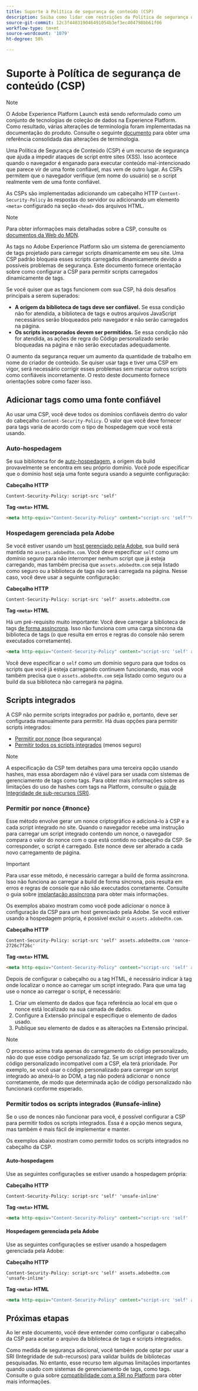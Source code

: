 ```yaml
---
title: Suporte à Política de segurança de conteúdo (CSP)
description: Saiba como lidar com restrições da Política de segurança de conteúdo (CSP) ao integrar seu site com tags no Adobe Experience Platform.
source-git-commit: 12c3f440319046491054b3ef3ec404798bb61f06
workflow-type: tm+mt
source-wordcount: '1079'
ht-degree: 58%

---
```


# Suporte à Política de segurança de conteúdo (CSP)

>[!NOTE]
>
>O Adobe Experience Platform Launch está sendo reformulado como um conjunto de tecnologias de coleção de dados na Experience Platform. Como resultado, várias alterações de terminologia foram implementadas na documentação do produto. Consulte o seguinte [documento](../../term-updates.md) para obter uma referência consolidada das alterações de terminologia.

Uma Política de Segurança de Conteúdo (CSP) é um recurso de segurança que ajuda a impedir ataques de script entre sites (XSS). Isso acontece quando o navegador é enganado para executar conteúdo mal-intencionado que parece vir de uma fonte confiável, mas vem de outro lugar. As CSPs permitem que o navegador verifique (em nome do usuário) se o script realmente vem de uma fonte confiável.

As CSPs são implementadas adicionando um cabeçalho HTTP `Content-Security-Policy` às respostas do servidor ou adicionando um elemento `<meta>` configurado na seção `<head>` dos arquivos HTML.

>[!NOTE]
>
> Para obter informações mais detalhadas sobre a CSP, consulte os [documentos da Web do MDN](https://developer.mozilla.org/pt/docs/Web/HTTP/CSP).

As tags no Adobe Experience Platform são um sistema de gerenciamento de tags projetado para carregar scripts dinamicamente em seu site. Uma CSP padrão bloqueia esses scripts carregados dinamicamente devido a possíveis problemas de segurança. Este documento fornece orientação sobre como configurar a CSP para permitir scripts carregados dinamicamente de tags.

Se você quiser que as tags funcionem com sua CSP, há dois desafios principais a serem superados:

* **A origem da biblioteca de tags deve ser confiável.** Se essa condição não for atendida, a biblioteca de tags e outros arquivos JavaScript necessários serão bloqueados pelo navegador e não serão carregados na página.
* **Os scripts incorporados devem ser permitidos.** Se essa condição não for atendida, as ações de regra do Código personalizado serão bloqueadas na página e não serão executadas adequadamente.

O aumento da segurança requer um aumento da quantidade de trabalho em nome do criador de conteúdo. Se quiser usar tags e tiver uma CSP em vigor, será necessário corrigir esses problemas sem marcar outros scripts como confiáveis incorretamente. O resto deste documento fornece orientações sobre como fazer isso.

## Adicionar tags como uma fonte confiável

Ao usar uma CSP, você deve todos os domínios confiáveis dentro do valor do cabeçalho `Content-Security-Policy`. O valor que você deve fornecer para tags varia de acordo com o tipo de hospedagem que você está usando.

### Auto-hospedagem

Se sua biblioteca for de [auto-hospedagem](../publishing/hosts/self-hosting-libraries.md), a origem da build provavelmente se encontra em seu próprio domínio. Você pode especificar que o domínio host seja uma fonte segura usando a seguinte configuração:

**Cabeçalho HTTP**

```http
Content-Security-Policy: script-src 'self'
```

**Tag `<meta>` HTML**

```html
<meta http-equiv="Content-Security-Policy" content="script-src 'self'">
```

### Hospedagem gerenciada pela Adobe

Se você estiver usando um [host gerenciado pela Adobe](../publishing/hosts/managed-by-adobe-host.md), sua build será mantida no `assets.adobedtm.com`. Você deve especificar `self` como um domínio seguro para não interromper nenhum script que já esteja carregando, mas também precisa que `assets.adobedtm.com` seja listado como seguro ou a biblioteca de tags não será carregada na página. Nesse caso, você deve usar a seguinte configuração:

**Cabeçalho HTTP**

```http
Content-Security-Policy: script-src 'self' assets.adobedtm.com
```

**Tag `<meta>` HTML**


Há um pré-requisito muito importante: Você deve carregar a biblioteca de tags [de forma assíncrona](./asynchronous-deployment.md). Isso não funciona com uma carga síncrona da biblioteca de tags (o que resulta em erros e regras do console não serem executados corretamente).

```html
<meta http-equiv="Content-Security-Policy" content="script-src 'self' assets.adobedtm.com">
```

Você deve especificar o `self` como um domínio seguro para que todos os scripts que você já esteja carregando continuem funcionando, mas você também precisa que o `assets.adobedtm.com` seja listado como seguro ou a build da sua biblioteca não carregará na página.

## Scripts integrados

A CSP não permite scripts integrados por padrão e, portanto, deve ser configurada manualmente para permitir. Há duas opções para permitir scripts integrados:

* [Permitir por nonce](#nonce) (boa segurança)
* [Permitir todos os scripts integrados](#unsafe-inline) (menos seguro)

>[!NOTE]
>
>A especificação da CSP tem detalhes para uma terceira opção usando hashes, mas essa abordagem não é viável para ser usada com sistemas de gerenciamento de tags como tags. Para obter mais informações sobre as limitações do uso de hashes com tags na Platform, consulte o [guia de Integridade de sub-recursos (SRI)](./sri.md).

### Permitir por nonce {#nonce}

Esse método envolve gerar um nonce criptográfico e adicioná-lo à CSP e a cada script integrado no site. Quando o navegador recebe uma instrução para carregar um script integrado contendo um nonce, o navegador compara o valor do nonce com o que está contido no cabeçalho da CSP. Se corresponder, o script é carregado. Este nonce deve ser alterado a cada novo carregamento de página.

>[!IMPORTANT]
>
>Para usar esse método, é necessário carregar a build de forma assíncrona. Isso não funciona ao carregar a build de forma síncrona, pois resulta em erros e regras de console que não são executados corretamente. Consulte o guia sobre [implantação assíncrona](./asynchronous-deployment.md) para obter mais informações.

Os exemplos abaixo mostram como você pode adicionar o nonce à configuração da CSP para um host gerenciado pela Adobe. Se você estiver usando a hospedagem própria, é possível excluir o `assets.adobedtm.com`.

**Cabeçalho HTTP**

```http
Content-Security-Policy: script-src 'self' assets.adobedtm.com 'nonce-2726c7f26c'
```

**Tag `<meta>` HTML**

```html
<meta http-equiv="Content-Security-Policy" content="script-src 'self' assets.adobedtm.com 'nonce-2726c7f26c'">
```

Depois de configurar o cabeçalho ou a tag HTML, é necessário indicar à tag onde localizar o nonce ao carregar um script integrado. Para que uma tag use o nonce ao carregar o script, é necessário:

1. Criar um elemento de dados que faça referência ao local em que o nonce está localizado na sua camada de dados.
1. Configure a Extensão principal e especifique o elemento de dados usado.
1. Publique seu elemento de dados e as alterações na Extensão principal.

>[!NOTE]
>
>O processo acima trata apenas do carregamento do código personalizado, não do que esse código personalizado faz. Se um script integrado tiver um código personalizado incompatível com a CSP, ela terá prioridade. Por exemplo, se você usar o código personalizado para carregar um script integrado ao anexá-lo ao DOM, a tag não poderá adicionar o nonce corretamente, de modo que determinada ação de código personalizado não funcionará conforme esperado.

### Permitir todos os scripts integrados {#unsafe-inline}

Se o uso de nonces não funcionar para você, é possível configurar a CSP para permitir todos os scripts integrados. Essa é a opção menos segura, mas também é mais fácil de implementar e manter.

Os exemplos abaixo mostram como permitir todos os scripts integrados no cabeçalho da CSP.

#### Auto-hospedagem

Use as seguintes configurações se estiver usando a hospedagem própria:

**Cabeçalho HTTP**

```http
Content-Security-Policy: script-src 'self' 'unsafe-inline'
```

**Tag `<meta>` HTML**

```html
<meta http-equiv="Content-Security-Policy" content="script-src 'self' 'unsafe-inline'">
```

#### Hospedagem gerenciada pela Adobe

Use as seguintes configurações se estiver usando a hospedagem gerenciada pela Adobe:

**Cabeçalho HTTP**

```http
Content-Security-Policy: script-src 'self' assets.adobedtm.com 'unsafe-inline'
```

**Tag `<meta>` HTML**

```html
<meta http-equiv="Content-Security-Policy" content="script-src 'self' assets.adobedtm.com 'unsafe-inline'">
```

## Próximas etapas

Ao ler este documento, você deve entender como configurar o cabeçalho da CSP para aceitar o arquivo da biblioteca de tags e scripts integrados.

Como medida de segurança adicional, você também pode optar por usar a SRI (Integridade de sub-recursos) para validar builds de bibliotecas pesquisadas. No entanto, esse recurso tem algumas limitações importantes quando usado com sistemas de gerenciamento de tags, como tags. Consulte o guia sobre [compatibilidade com a SRI no Platform](./sri.md) para obter mais informações.
